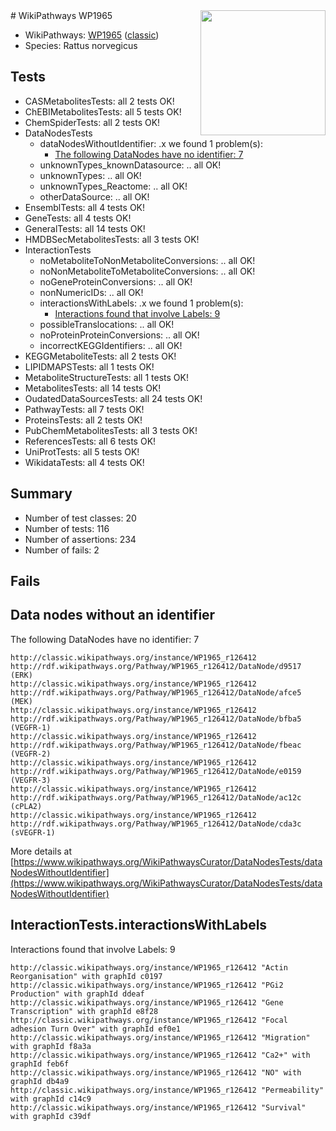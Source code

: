 <img style="float: right; width: 200px" src="https://upload.wikimedia.org/wikipedia/commons/thumb/8/83/Wplogo_with_text_500.png/640px-Wplogo_with_text_500.png" />
# WikiPathways WP1965

* WikiPathways: [WP1965](https://wikipathways.org/pathways/WP1965) ([classic](https://classic.wikipathways.org/instance/WP1965))
* Species: Rattus norvegicus
## Tests
* CASMetabolitesTests: all 2 tests OK!
* ChEBIMetabolitesTests: all 5 tests OK!
* ChemSpiderTests: all 2 tests OK!
* DataNodesTests
    * dataNodesWithoutIdentifier: .x we found 1 problem(s):
        * [The following DataNodes have no identifier: 7](#d2d32fa6)
    * unknownTypes_knownDatasource: .. all OK!
    * unknownTypes: .. all OK!
    * unknownTypes_Reactome: .. all OK!
    * otherDataSource: .. all OK!
* EnsemblTests: all 4 tests OK!
* GeneTests: all 4 tests OK!
* GeneralTests: all 14 tests OK!
* HMDBSecMetabolitesTests: all 3 tests OK!
* InteractionTests
    * noMetaboliteToNonMetaboliteConversions: .. all OK!
    * noNonMetaboliteToMetaboliteConversions: .. all OK!
    * noGeneProteinConversions: .. all OK!
    * nonNumericIDs: .. all OK!
    * interactionsWithLabels: .x we found 1 problem(s):
        * [Interactions found that involve Labels: 9](#630d2680)
    * possibleTranslocations: .. all OK!
    * noProteinProteinConversions: .. all OK!
    * incorrectKEGGIdentifiers: .. all OK!
* KEGGMetaboliteTests: all 2 tests OK!
* LIPIDMAPSTests: all 1 tests OK!
* MetaboliteStructureTests: all 1 tests OK!
* MetabolitesTests: all 14 tests OK!
* OudatedDataSourcesTests: all 24 tests OK!
* PathwayTests: all 7 tests OK!
* ProteinsTests: all 2 tests OK!
* PubChemMetabolitesTests: all 3 tests OK!
* ReferencesTests: all 6 tests OK!
* UniProtTests: all 5 tests OK!
* WikidataTests: all 4 tests OK!


## Summary

* Number of test classes: 20
* Number of tests: 116
* Number of assertions: 234
* Number of fails: 2

## Fails

<a name="d2d32fa6" />

## Data nodes without an identifier

The following DataNodes have no identifier: 7
```
http://classic.wikipathways.org/instance/WP1965_r126412 http://rdf.wikipathways.org/Pathway/WP1965_r126412/DataNode/d9517 (ERK)
http://classic.wikipathways.org/instance/WP1965_r126412 http://rdf.wikipathways.org/Pathway/WP1965_r126412/DataNode/afce5 (MEK)
http://classic.wikipathways.org/instance/WP1965_r126412 http://rdf.wikipathways.org/Pathway/WP1965_r126412/DataNode/bfba5 (VEGFR-1)
http://classic.wikipathways.org/instance/WP1965_r126412 http://rdf.wikipathways.org/Pathway/WP1965_r126412/DataNode/fbeac (VEGFR-2)
http://classic.wikipathways.org/instance/WP1965_r126412 http://rdf.wikipathways.org/Pathway/WP1965_r126412/DataNode/e0159 (VEGFR-3)
http://classic.wikipathways.org/instance/WP1965_r126412 http://rdf.wikipathways.org/Pathway/WP1965_r126412/DataNode/ac12c (cPLA2)
http://classic.wikipathways.org/instance/WP1965_r126412 http://rdf.wikipathways.org/Pathway/WP1965_r126412/DataNode/cda3c (sVEGFR-1)
```

More details at [https://www.wikipathways.org/WikiPathwaysCurator/DataNodesTests/dataNodesWithoutIdentifier](https://www.wikipathways.org/WikiPathwaysCurator/DataNodesTests/dataNodesWithoutIdentifier)

<a name="630d2680" />

## InteractionTests.interactionsWithLabels

Interactions found that involve Labels: 9
```
http://classic.wikipathways.org/instance/WP1965_r126412 "Actin Reorganisation" with graphId c0197
http://classic.wikipathways.org/instance/WP1965_r126412 "PGi2 Production" with graphId ddeaf
http://classic.wikipathways.org/instance/WP1965_r126412 "Gene Transcription" with graphId e8f28
http://classic.wikipathways.org/instance/WP1965_r126412 "Focal adhesion Turn Over" with graphId ef0e1
http://classic.wikipathways.org/instance/WP1965_r126412 "Migration" with graphId f8a3a
http://classic.wikipathways.org/instance/WP1965_r126412 "Ca2+" with graphId feb6f
http://classic.wikipathways.org/instance/WP1965_r126412 "NO" with graphId db4a9
http://classic.wikipathways.org/instance/WP1965_r126412 "Permeability" with graphId c14c9
http://classic.wikipathways.org/instance/WP1965_r126412 "Survival" with graphId c39df
```

